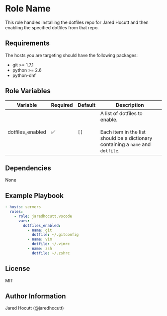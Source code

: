 # Role Name

This role handles installing the dotfiles repo for Jared Hocutt and then
enabling the specified dotfiles from that repo.

## Requirements

The hosts you are targeting should have the following packages:

- git >= 1.7.1
- python >= 2.6
- python-dnf

## Role Variables


| Variable                  | Required | Default | Description                                                                     |
| ------------------------- | -------- | ------- | ------------------------------------------------------------------------------- |
| dotfiles_enabled | &#9989; | `[]` | A list of dotfiles to enable.<br><br>Each item in the list should be a dictionary containing a `name` and `dotfile`. |

## Dependencies

None

## Example Playbook

```yaml
- hosts: servers
  roles:
    - role: jaredhocutt.vscode
      vars:
        dotfiles_enabled:
          - name: git
            dotfile: ~/.gitconfig
          - name: vim
            dotfile: ~/.vimrc
          - name: zsh
            dotfile: ~/.zshrc

```

## License

MIT

## Author Information

Jared Hocutt (@jaredhocutt)
